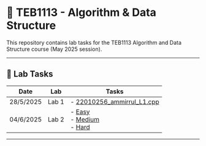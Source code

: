 # 📘 TEB1113 - Algorithm & Data Structure

This repository contains lab tasks for the TEB1113 Algorithm and Data Structure course (May 2025 session).

---

## 📅 Lab Tasks

| Date       | Lab   | Tasks                                                                 |
|------------|--------|-----------------------------------------------------------------------|
| 28/5/2025  | Lab 1 | - [22010256_ammirrul_L1.cpp](Lab_1/22010256_ammirrul_L1.cpp)          |
| 04/6/2025  | Lab 2 | - [Easy](Lab_2/Easy.cpp)<br> - [Medium](Lab_2/Medium.cpp)<br> - [Hard](Lab_2/Hard.cpp) |

---


